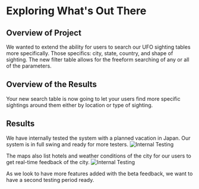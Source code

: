 # Exploring What's Out There

## Overview of Project

We wanted to extend the ability for users to search our UFO sighting tables more specifically. Those specifics: city, state, country, and shape of sighting. The new filter table allows for the freeform searching of any or all of the parameters.

## Overview of the Results

Your new search table is now going to let your users find more specific sightings around them either by location or type of sighting. 

## Results

We have internally tested the system with a planned vacation in Japan. Our system is in full swing and ready for more testers. ![Internal Testing](vacation_itinerary/WeatherPy_travel_map.PNG)

The maps also list hotels and weather conditions of the city for our users to get real-time feedback of the city.
![Internal Testing](vacation_itinerary/WeatherPy_travel_map_markers.png)

As we look to have more features added with the beta feedback, we want to have a second testing period ready.
